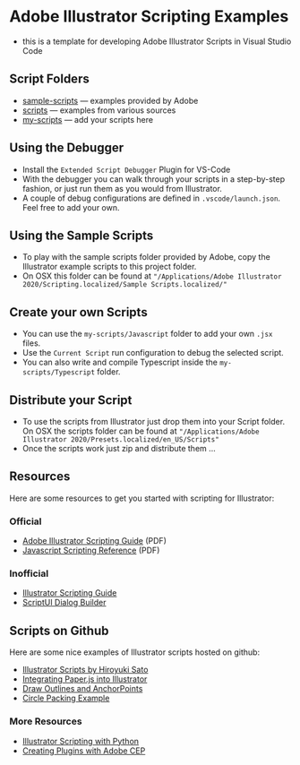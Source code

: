 # Adobe Illustrator Scripting Examples

- this is a template for developing Adobe Illustrator Scripts in Visual Studio Code

## Script Folders

- [sample-scripts](sample-scripts) — examples provided by Adobe
- [scripts](scripts) — examples from various sources
- [my-scripts](my-scripts) — add your scripts here

## Using the Debugger

- Install the `Extended Script Debugger` Plugin for VS-Code
- With the debugger you can walk through your scripts in a step-by-step fashion, or just run them as you would from Illustrator.
-  A couple of debug configurations are defined in `.vscode/launch.json`.  
 Feel free to add your own.

## Using the Sample Scripts

- To play with the sample scripts folder provided by Adobe, copy the Illustrator example scripts to this project folder.
- On OSX this folder can be found at `"/Applications/Adobe Illustrator 2020/Scripting.localized/Sample Scripts.localized/"`

## Create your own Scripts

- You can use the `my-scripts/Javascript` folder to add your own `.jsx` files.
- Use the `Current Script` run configuration to debug the selected script.
- You can also write and compile Typescript inside the `my-scripts/Typescript` folder.

## Distribute your Script

- To use the scripts from Illustrator just drop them into your Script folder. On OSX the scripts folder can be found at `"/Applications/Adobe Illustrator 2020/Presets.localized/en_US/Scripts"`
- Once the scripts work just zip and distribute them ...

## Resources

Here are some resources to get you started with scripting for Illustrator:

### Official
- [Adobe Illustrator Scripting Guide](https://www.adobe.com/content/dam/acom/en/devnet/illustrator/pdf/AI_ScriptGd_2017.pdf) (PDF)
- [Javascript Scripting Reference](https://www.adobe.com/content/dam/acom/en/devnet/illustrator/pdf/Illustrator_JavaScript_Scripting_Reference_2017.pdf) (PDF)

### Inofficial
- [Illustrator Scripting Guide](https://illustrator-scripting-guide.readthedocs.io)
- [ScriptUI Dialog Builder](https://scriptui.joonas.me/)

## Scripts on Github

Here are some nice examples of Illustrator scripts hosted on github:

- [Illustrator Scripts by Hiroyuki Sato](https://github.com/shspage/illustrator-scripts)
- [Integrating Paper.js into Illustrator](https://github.com/shspage/plainCanvas)
- [Draw Outlines and AnchorPoints](https://github.com/Inventsable/Outliner)
- [Circle Packing Example](https://github.com/shspage/illustrator-circlepacking)

### More Resources

- [Illustrator Scripting with Python](https://github.com/lohriialo/illustrator-scripting-python)
- [Creating Plugins with Adobe CEP](https://github.com/Adobe-CEP/Getting-Started-guides)